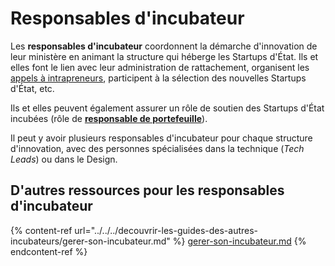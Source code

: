 # Responsables d'incubateur

Les **responsables d'incubateur** coordonnent la démarche d'innovation de leur ministère en animant la structure qui héberge les Startups d'État. Ils et elles font le lien avec leur administration de rattachement, organisent les [appels à intrapreneurs](../../la-vie-dune-se/je-souhaite-lancer-une-startup-detat/chronologie-dune-appel-a-innovateur/3.-contenu-de-lappel-a-intrapreneur), participent à la sélection des nouvelles Startups d'État, etc.

Ils et elles peuvent également assurer un rôle de soutien des Startups d'État incubées (rôle de [**responsable de portefeuille**](responsables-de-portefeuille.md)).

Il peut y avoir plusieurs responsables d'incubateur pour chaque structure d'innovation, avec des personnes spécialisées dans la technique (_Tech Leads_) ou dans le Design.

## D'autres ressources pour les responsables d'incubateur

{% content-ref url="../../../decouvrir-les-guides-des-autres-incubateurs/gerer-son-incubateur.md" %}
[gerer-son-incubateur.md](../../../decouvrir-les-guides-des-autres-incubateurs/gerer-son-incubateur.md)
{% endcontent-ref %}
